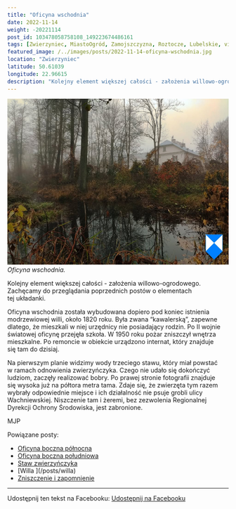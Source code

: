 ```yaml
---
title: "Oficyna wschodnia"
date: 2022-11-14
weight: -20221114
post_id: 103478058758108_149223674486161
tags: [Zwierzyniec, MiastoOgród, Zamojszczyzna, Roztocze, Lubelskie, villarestituta, turystyka, dziedzictwo, zabytki, krajobrazy]
featured_image: /../images/posts/2022-11-14-oficyna-wschodnia.jpg
location: "Zwierzyniec"
latitude: 50.61039
longitude: 22.96615
description: "Kolejny element większej całości - założenia willowo-ogrodowego. Zachęcamy do przeglądania poprzednich postów o elementach tej układanki...."
---
```


![Oficyna wschodnia.](/images/posts/2022-11-14-oficyna-wschodnia.jpg)
*Oficyna wschodnia.*

Kolejny element większej całości - założenia willowo-ogrodowego. Zachęcamy do przeglądania poprzednich postów o elementach tej układanki.

Oficyna wschodnia została wybudowana dopiero pod koniec istnienia modrzewiowej willi, około 1820 roku. Była zwana “kawalerską”, zapewne dlatego, że mieszkali w niej urzędnicy nie posiadający rodzin.
Po II wojnie światowej oficynę przejęła szkoła. W 1950 roku pożar zniszczył wnętrza mieszkalne. Po remoncie w obiekcie urządzono internat, który znajduje się tam do dzisiaj.

Na pierwszym planie widzimy wody trzeciego stawu, który miał powstać w ramach odnowienia zwierzyńczyka. Czego nie udało się dokończyć ludziom, zaczęły realizować bobry. Po prawej stronie fotografii znajduje się wysoka już na półtora metra tama. Zdaje się, że zwierzęta tym razem wybrały odpowiednie miejsce i ich działalność nie psuje grobli ulicy Wachniewskiej. Niszczenie tam i żeremi, bez zezwolenia Regionalnej Dyrekcji Ochrony Środowiska, jest zabronione.



MJP

Powiązane posty:
- [Oficyna boczna północna](/posts/oficyna-boczna-polnocna)
- [Oficyna boczna południowa](/posts/oficyna-boczna-poludniowa)
- [Staw zwierzyńczyka](/posts/staw-zwierzynczyka)
- [Willa \](/posts/willa)
- [Zniszczenie i zapomnienie](/posts/zniszczenie-i-zapomnienie)


---

Udostępnij ten tekst na Facebooku:
[Udostępnij na Facebooku](https://www.facebook.com/sharer/sharer.php?u=https://stowarzyszeniewachniewskiej.pl/posts/oficyna-wschodnia)

<script type="application/ld+json">
{
  "@context": "https://schema.org",
  "@type": "BlogPosting",
  "headline": "Oficyna wschodnia",
  "datePublished": "2022-11-14",
  "dateModified": "2022-11-14",
  "author": {
    "@type": "Organization",
    "name": "Stowarzyszenie im. Aleksandry Wachniewskiej"
  },
  "publisher": {
    "@type": "Organization",
    "name": "Stowarzyszenie im. Aleksandry Wachniewskiej",
    "logo": {
      "@type": "ImageObject",
      "url": "https://stowarzyszeniewachniewskiej.pl/images/logo/logo.svg"
    }
  },
  "mainEntityOfPage": {
    "@type": "WebPage",
    "@id": "https://stowarzyszeniewachniewskiej.pl/posts/oficyna-wschodnia"
  },
  "image": {
    "@type": "ImageObject",
    "url": "https://stowarzyszeniewachniewskiej.pl//images/posts/2022-11-14-oficyna-wschodnia.jpg"
  },
  "articleSection": "Dziedzictwo Kulturowe i Zabytki",
  "keywords": "[Zwierzyniec, MiastoOgród, Zamojszczyzna, Roztocze, Lubelskie, villarestituta, turystyka, dziedzictwo, zabytki, krajobrazy]",
  "wordCount": 133,
  "articleBody": "Kolejny element większej całości - założenia willowo-ogrodowego. Zachęcamy do przeglądania poprzednich postów o elementach tej układanki.\n\nOficyna wschodnia została wybudowana dopiero pod koniec istnienia modrzewiowej willi, około 1820 roku. Była zwana “kawalerską”, zapewne dlatego, że mieszkali w niej urzędnicy nie posiadający rodzin.\nPo II wojnie światowej oficynę przejęła szkoła. W 1950 roku pożar zniszczył wnętrza mieszkalne. Po remoncie w obiekcie urządzono internat, który znajduje się tam do dzisiaj.\n\nNa pierwszym planie widzimy wody trzeciego stawu, który miał powstać w ramach odnowienia zwierzyńczyka. Czego nie udało się dokończyć ludziom, zaczęły realizować bobry. Po prawej stronie fotografii znajduje się wysoka już na półtora metra tama. Zdaje się, że zwierzęta tym razem wybrały odpowiednie miejsce i ich działalność nie psuje grobli ulicy Wachniewskiej. Niszczenie tam i żeremi, bez zezwolenia Regionalnej Dyrekcji Ochrony Środowiska, jest zabronione.\n\n\n\nMJP",
  "description": "Kolejny element większej całości - założenia willowo-ogrodowego. Zachęcamy do przeglądania poprzednich postów o elementach tej układanki....",
  "copyrightHolder": null
}
</script>
<script type="application/ld+json">
{
  "@context": "https://schema.org",
  "@type": "BreadcrumbList",
  "itemListElement": [
    {
      "@type": "ListItem",
      "position": 1,
      "name": "Home",
      "item": "https://stowarzyszeniewachniewskiej.pl"
    },
    {
      "@type": "ListItem",
      "position": 2,
      "name": "posts",
      "item": "https://stowarzyszeniewachniewskiej.pl/posts"
    },
    {
      "@type": "ListItem",
      "position": 3,
      "name": "Oficyna wschodnia",
      "item": "https://stowarzyszeniewachniewskiej.pl/posts/oficyna-wschodnia"
    }
  ]
}
</script>
